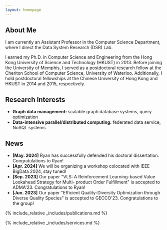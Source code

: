 ```yaml
---
layout: homepage
---
```


## About Me

I am currently an Assistant Professor in the Computer Science Department, where I direct the Data System Research (DSR) Lab.

I earned my Ph.D. in Computer Science and Engineering from the Hong Kong University of Science and Technology (HKUST) in 2013. Before joining the University of Memphis, I served as a postdoctoral research fellow at the Cheriton School of Computer Science, University of Waterloo. Additionally, I hold postdoctoral fellowships at the Chinese University of Hong Kong and HKUST in 2014 and 2015, respectively.

## Research Interests

- **Graph data management:** scalable graph database systems, query optimization
- **Data-intensive parallel/distributed computing:** federated data service, NoSQL systems

## News

- **[May. 2024]** Ryan has successfully defended his doctoral dissertation. Congratulations to Ryan!
- **[Apr. 2024]** We will be organizing a workshop colocated with IEEE BigData 2024, stay tuned!
- **[Sep. 2023]** Our paper "VLS: A Reinforcement Learning-based Value Lookahead Strategy for Multi- product Order Fulfillment" is accepted to ADMA'23. Congratulations to Ryan!
- **[Jun. 2023]** Our paper "Efficient Quality-Diversity Optimization through Diverse Quality Species" is accepted to GECCO'23. Congratulations to the group!

{% include_relative _includes/publications.md %}

{% include_relative _includes/services.md %}
